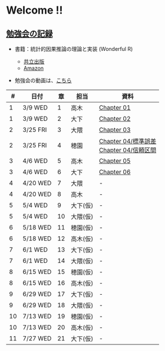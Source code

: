 # Welcome !!

## [勉強会の記録](https://brains-consulting.github.io/study_causality_2022/)

- 書籍：統計的因果推論の理論と実装 (Wonderful R)
    - [共立出版](https://www.kyoritsu-pub.co.jp/bookdetail/9784320112452)
    - [Amazon](https://www.amazon.co.jp/dp/4320112458)


- 勉強会の動画は、[こちら](https://drive.google.com/drive/folders/1eogdcBTE_jiV6xZGIZ8e7MQWYNQkW27t)


| # | 日付 | 章 | 担当 | 資料 |
| --- | - | --- | --- | --- |
|  1 | 3/9  WED  | 1  | 高木 | [Chapter 01](https://esa-pages.io/p/sharing/9508/posts/220/c990196817a2f926ef33.html) |
|  1 | 3/9  WED  | 2  | 大下 | [Chapter 02](https://brains-consulting.github.io/study_causality_2022/chapter2.html#) |
|  2 | 3/25 FRI | 3  | 大隈 | [Chapter 03](https://brains-consulting.github.io/study_causality_2022/chapter03.html#) |
|  2 | 3/25 FRI | 4  | 穂園 | [Chapter 04/標準誤差](https://brains-consulting.github.io/study_causality_2022/chapter04_1_standardError.html#) <br>  [Chapter 04/信頼区間](https://brains-consulting.github.io/study_causality_2022/chapter04_2_confidenceInterval.html#) |
|  3 | 4/6  WED | 5  | 高木 | [Chapter 05](https://esa-pages.io/p/sharing/9508/posts/241/1f444dbbaa9234c8f92b.html) |
|  3 | 4/6  WED | 6  | 大下 | [Chapter 06](https://brains-consulting.github.io/study_causality_2022/chapter06.html#) |
|  4 | 4/20 WED | 7  | 大隈 | - |
|  4 | 4/20 WED | 8  | 高木 | - |
|  5 | 5/4  WED | 9  | 大下(仮) | - |
|  5 | 5/4  WED | 10 | 大隈(仮) | - |
|  6 | 5/18 WED | 11 | 穂園(仮) | - |
|  6 | 5/18 WED | 12 | 高木(仮) | - |
|  7 | 6/1  WED | 13 | 大下(仮) | - |
|  7 | 6/1  WED | 14 | 大隈(仮) | - |
|  8 | 6/15 WED | 15 | 穂園(仮) | - |
|  8 | 6/15 WED | 16 | 高木(仮) | - |
|  9 | 6/29 WED | 17 | 大下(仮) | - |
|  9 | 6/29 WED | 18 | 大隈(仮) | - |
| 10 | 7/13 WED | 19 | 穂園(仮) | - |
| 10 | 7/13 WED | 20 | 高木(仮) | - |
| 11 | 7/27 WED | 21 | 大下(仮) | - |


